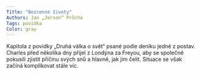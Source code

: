 ```yaml
---
Title: "Bezcenné životy"
Authors: Jan „Jerson“ Průcha
Tags: povídka
Color: gray
---
```

Kapitola z povídky „Druhá válka o svět“ psané podle deníku jedné z postav. Charles před několika dny přijel z Londýna za Freyou, aby se společně pokusili zjistit příčinu svých snů a hlavně, jak jim čelit. Situace se však začíná komplikovat stále víc.
